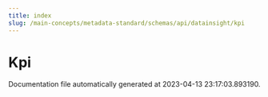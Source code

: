 ```yaml
---
title: index
slug: /main-concepts/metadata-standard/schemas/api/datainsight/kpi
---
```


# Kpi

Documentation file automatically generated at 2023-04-13 23:17:03.893190.
